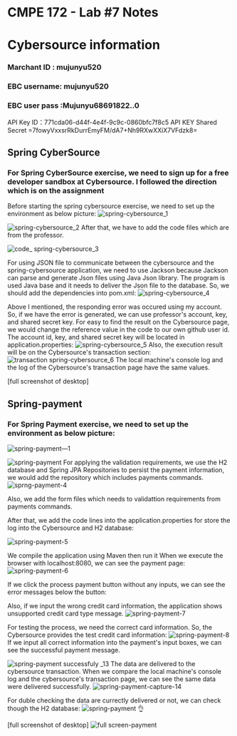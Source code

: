# CMPE 172 - Lab #7 Notes

# Cybersource information
  ### Marchant ID : mujunyu520
  ### EBC username: mujunyu520
  ### EBC user pass :Mujunyu68691822..0
  
  API Key ID：771cda06-d44f-4e4f-9c9c-0860bfc7f8c5
  API KEY Shared Secret =7fowyVxxsrRkDurrEmyFM/dA7+Nh9RXwXXiX7VFdzk8=


## Spring CyberSource
### For Spring CyberSource exercise, we need to sign up for a free developer sandbox at Cybersource. I followed the direction which is on the assignment
Before starting the spring cybersource exercise, we need to set up the environment as below picture:
![spring-cybersource_1](https://user-images.githubusercontent.com/60667298/235919127-8fa548a9-634b-43ee-8882-695bd1293bd6.png)

![spring-cybersource_2](https://user-images.githubusercontent.com/60667298/235919182-f02365c8-8cad-443c-8643-a01223964b46.png)
After that, we have to add the code files which are from the professor.

![code_ spring-cybersource_3](https://user-images.githubusercontent.com/60667298/235919209-35c5b2f6-77c9-4782-8574-a4ef26e75bad.png)

For using JSON file to communicate between the cybersource and the spring-cybersource application, we need to use Jackson because Jackson can parse and generate Json files using Java Json library. The program is used Java base and it needs to deliver the Json file to the database. So, we should add the dependencies into pom.xml:
![spring-cybersource_4](https://user-images.githubusercontent.com/60667298/235919309-487212b7-2faa-4d6f-a698-74ae357c127d.png)

Above I mentioned, the responding error was occured using my account. So, if we have the error is generated, we can use professor's account, key, and shared secret key. For easy to find the result on the Cybersource page, we would change the reference value in the code to our own github user id. The account id, key, and shared secret key will be located in application.properties:
![spring-cybersource_5](https://user-images.githubusercontent.com/60667298/235919376-935dc830-8547-4503-a1e3-b67a82c64514.png)
Also, the execution result will be on the Cybersource's transaction section:
![transaction spring-cybersource_6](https://user-images.githubusercontent.com/60667298/235919431-dae47403-4652-4898-b13a-03ea322b06dd.png)
The local machine's console log and the log of the Cybersource's transaction page have the same values.

[full screenshot of desktop]

## Spring-payment
### For Spring Payment exercise, we need to set up the environment as below picture:
![spring-payment—1](https://user-images.githubusercontent.com/60667298/235919596-522bed2a-d90c-4989-be8a-f5fe5cb4a837.png)

![spring-payment](https://user-images.githubusercontent.com/60667298/235919637-ffe6cc4a-c14a-4e54-acdd-f6ec48dd08e7.png)
For applying the validation requirements, we use the H2 database and Spring JPA Repositories to persist the payment information, we would add the repository which includes payments commands.
![sprng-payment-4](https://user-images.githubusercontent.com/60667298/235919709-7fba9e69-7a2d-4e09-9560-17fd79748e1c.png)

Also, we add the form files which needs to validattion requirements from payments commands.

After that, we add the code lines into the application.properties for store the log into the Cybersource and H2 database:

![spring-payment-5](https://user-images.githubusercontent.com/60667298/235919773-f0c43f32-3376-4546-bfaa-c59d10d939f7.png)

We compile the application using Maven then run it
When we execute the browser with localhost:8080, we can see the payment page:
![spring-payment-6](https://user-images.githubusercontent.com/60667298/235920000-bd019ec2-c0b9-4773-b786-4513a0412141.png)

If we click the process payment button without any inputs, we can see the error messages below the button:

Also, if we input the wrong credit card information, the application shows unsupported credit card type message.
![spring-payment-7](https://user-images.githubusercontent.com/60667298/235920067-0164d5a8-678e-4011-a785-77fd77db5fab.png)

For testing the process, we need the correct card information. So, the Cybersource provides the test credit card information:
![spring-payment-8](https://user-images.githubusercontent.com/60667298/235920233-8814779a-89bd-4402-b865-ba1fbc6c6962.png)
If we input all correct information into the payment's input boxes, we can see the successful payment message.

![spring-payment successfuly _13](https://user-images.githubusercontent.com/60667298/235920316-2bb7821a-dbc0-427a-996a-8222764e3884.png)
The data are delivered to the cybersource transaction. When we compare the local machine's console log and the cybersource's transaction page, we can see the same data were delivered successfully.
![spring-payment-capture-14](https://user-images.githubusercontent.com/60667298/235920418-b5e4437b-53d2-4916-a7db-ea4bbedfe2b0.png)

For duble checking the data are currectly delivered or not, we can check though the H2 database:
![spring-payment 👌](https://user-images.githubusercontent.com/60667298/235920464-2f4f6407-0231-407d-99b6-215ec7b11e0e.png)

[full screenshot of desktop]
![full screen-payment](https://user-images.githubusercontent.com/60667298/235920690-ffe8db89-2f97-49f3-ac7c-2afe514a22d5.png)

